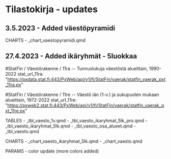 # Tilastokirja - updates

## 3.5.2023 - Added väestöpyramidi

CHARTS - \_chart_vaestopyramidi.qmd

## 27.4.2023 - Added ikäryhmät - 5luokkaa

#StatFin / Väestörakenne / 11ra -- Tunnuslukuja väestöstä alueittain, 1990-2022 stat_url_11ra: "https://pxdata.stat.fi:443/PxWeb/api/v1/fi/StatFin/vaerak/statfin_vaerak_pxt_11ra.px"

#StatFin / Väestörakenne / 11re -- Väestö iän (1-v.) ja sukupuolen mukaan alueittain, 1972-2022 stat_url_11re: "https://pxweb2.stat.fi:443/PxWeb/api/v1/fi/StatFin/vaerak/statfin_vaerak_pxt_11re.px"

TABLES - \_tbl_vaesto_1v.qmd - \_tbl_vaesto_ikaryhmat_5lk_pro.qmd - \_tbl_vaesto_ikaryhmat_5lk.qmd - \_tbl_vaesto_osa_alueet.qmd - \_tbl_vaesto.qmd

CHARTS - \_chart_vaesto_ikaryhmat_5lk.qmd - \_chart_vaesto.qmd

PARAMS - color update (more colors added)
